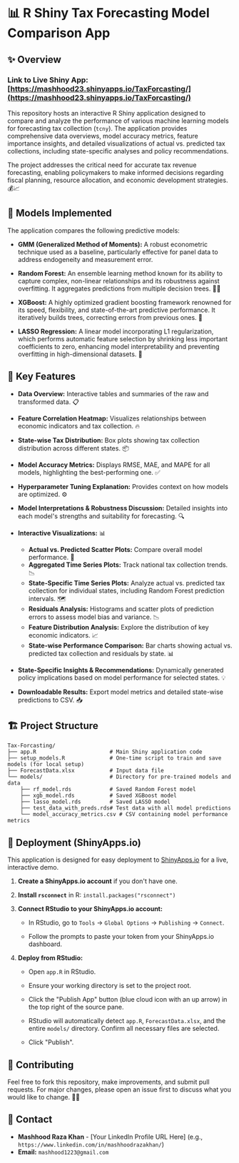 # 📊 R Shiny Tax Forecasting Model Comparison App

## ✨ Overview

### **Link to Live Shiny App: [https://mashhood23.shinyapps.io/TaxForcasting/](https://mashhood23.shinyapps.io/TaxForcasting/)**

This repository hosts an interactive R Shiny application designed to compare and analyze the performance of various machine learning models for forecasting tax collection (`tcny`). The application provides comprehensive data overviews, model accuracy metrics, feature importance insights, and detailed visualizations of actual vs. predicted tax collections, including state-specific analyses and policy recommendations.

The project addresses the critical need for accurate tax revenue forecasting, enabling policymakers to make informed decisions regarding fiscal planning, resource allocation, and economic development strategies. 💰📈

## 🧠 Models Implemented

The application compares the following predictive models:

  * **GMM (Generalized Method of Moments):** A robust econometric technique used as a baseline, particularly effective for panel data to address endogeneity and measurement error.

  * **Random Forest:** An ensemble learning method known for its ability to capture complex, non-linear relationships and its robustness against overfitting. It aggregates predictions from multiple decision trees. 🌳🌲

  * **XGBoost:** A highly optimized gradient boosting framework renowned for its speed, flexibility, and state-of-the-art predictive performance. It iteratively builds trees, correcting errors from previous ones. 🚀

  * **LASSO Regression:** A linear model incorporating L1 regularization, which performs automatic feature selection by shrinking less important coefficients to zero, enhancing model interpretability and preventing overfitting in high-dimensional datasets. 📏

## 🌟 Key Features

  * **Data Overview:** Interactive tables and summaries of the raw and transformed data. 📋

  * **Feature Correlation Heatmap:** Visualizes relationships between economic indicators and tax collection. 🔥

  * **State-wise Tax Distribution:** Box plots showing tax collection distribution across different states. 📦

  * **Model Accuracy Metrics:** Displays RMSE, MAE, and MAPE for all models, highlighting the best-performing one. ✅

  * **Hyperparameter Tuning Explanation:** Provides context on how models are optimized. ⚙️

  * **Model Interpretations & Robustness Discussion:** Detailed insights into each model's strengths and suitability for forecasting. 🔍

  * **Interactive Visualizations:** 📊

      * **Actual vs. Predicted Scatter Plots:** Compare overall model performance. 🎯
      * **Aggregated Time Series Plots:** Track national tax collection trends. 📉
      * **State-Specific Time Series Plots:** Analyze actual vs. predicted tax collection for individual states, including Random Forest prediction intervals. 🗺️
      * **Residuals Analysis:** Histograms and scatter plots of prediction errors to assess model bias and variance. 📉
      * **Feature Distribution Analysis:** Explore the distribution of key economic indicators. 📈
      * **State-wise Performance Comparison:** Bar charts showing actual vs. predicted tax collection and residuals by state. 📊

  * **State-Specific Insights & Recommendations:** Dynamically generated policy implications based on model performance for selected states. 💡

  * **Downloadable Results:** Export model metrics and detailed state-wise predictions to CSV. 📥

## 🏗️ Project Structure

```
Tax-Forcasting/
├── app.R                       # Main Shiny application code
├── setup_models.R              # One-time script to train and save models (for local setup)
├── ForecastData.xlsx           # Input data file
└── models/                     # Directory for pre-trained models and data
    ├── rf_model.rds            # Saved Random Forest model
    ├── xgb_model.rds           # Saved XGBoost model
    ├── lasso_model.rds         # Saved LASSO model
    ├── test_data_with_preds.rds# Test data with all model predictions
    └── model_accuracy_metrics.csv # CSV containing model performance metrics
```

## 🚀 Deployment (ShinyApps.io)

This application is designed for easy deployment to [ShinyApps.io](https://www.shinyapps.io/) for a live, interactive demo.

1.  **Create a ShinyApps.io account** if you don't have one.

2.  **Install `rsconnect`** in R: `install.packages("rsconnect")`

3.  **Connect RStudio to your ShinyApps.io account:**

      * In RStudio, go to `Tools` -\> `Global Options` -\> `Publishing` -\> `Connect`.

      * Follow the prompts to paste your token from your ShinyApps.io dashboard.

4.  **Deploy from RStudio:**

      * Open `app.R` in RStudio.

      * Ensure your working directory is set to the project root.

      * Click the "Publish App" button (blue cloud icon with an up arrow) in the top right of the source pane.

      * RStudio will automatically detect `app.R`, `ForecastData.xlsx`, and the entire `models/` directory. Confirm all necessary files are selected.

      * Click "Publish".

## 🤝 Contributing

Feel free to fork this repository, make improvements, and submit pull requests. For major changes, please open an issue first to discuss what you would like to change. 🧑‍💻


## 📧 Contact

  * **Mashhood Raza Khan** - [Your LinkedIn Profile URL Here] (e.g., `https://www.linkedin.com/in/mashhoodrazakhan/`)
  * **Email:** `mashhood1223@gmail.com`
